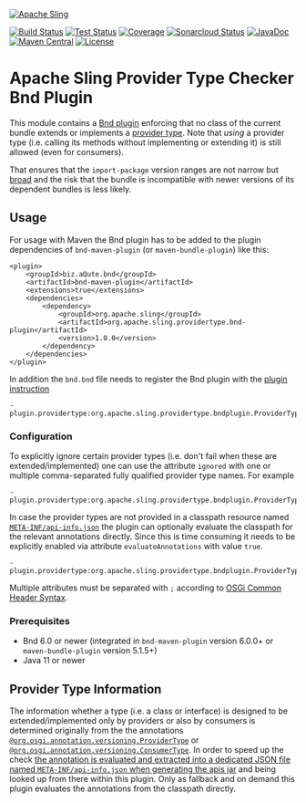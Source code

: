 [![Apache Sling](https://sling.apache.org/res/logos/sling.png)](https://sling.apache.org)

[![Build Status](https://ci-builds.apache.org/job/Sling/job/modules/job/sling-org-apache-sling-providertype-bnd-plugin/job/master/badge/icon)](https://ci-builds.apache.org/job/Sling/job/modules/job/sling-org-apache-sling-providertype-bnd-plugin/job/master/)
[![Test Status](https://img.shields.io/jenkins/tests.svg?jobUrl=https://ci-builds.apache.org/job/Sling/job/modules/job/sling-org-apache-sling-providertype-bnd-plugin/job/master/)](https://ci-builds.apache.org/job/Sling/job/modules/job/sling-org-apache-sling-providertype-bnd-plugin/job/master/test/?width=800&height=600)
[![Coverage](https://sonarcloud.io/api/project_badges/measure?project=apache_sling-org-apache-sling-providertype-bnd-plugin&metric=coverage)](https://sonarcloud.io/dashboard?id=apache_sling-org-apache-sling-providertype-bnd-plugin)
[![Sonarcloud Status](https://sonarcloud.io/api/project_badges/measure?project=apache_sling-org-apache-sling-providertype-bnd-plugin&metric=alert_status)](https://sonarcloud.io/dashboard?id=apache_sling-org-apache-sling-providertype-bnd-plugin)
[![JavaDoc](https://www.javadoc.io/badge/org.apache.sling/org.apache.sling.providertype.bnd-plugin.svg)](https://www.javadoc.io/doc/org.apache.sling/org.apache.sling.providertype.bnd-plugin)
[![Maven Central](https://maven-badges.herokuapp.com/maven-central/org.apache.sling/sling-org-apache-sling-providertype-bnd-plugin/badge.svg)](https://search.maven.org/#search%7Cga%7C1%7Cg%3A%22org.apache.sling%22%20a%3A%22sling-org-apache-sling-providertype-bnd-plugin%22)
[![License](https://img.shields.io/badge/License-Apache%202.0-blue.svg)](https://www.apache.org/licenses/LICENSE-2.0)

# Apache Sling Provider Type Checker Bnd Plugin

This module contains a [Bnd plugin][bnd-plugins] enforcing that no class of the current bundle extends or implements a [provider type][provider-type]. Note that *using* a provider type (i.e. calling its methods without implementing or extending it) is still allowed (even for consumers).

That ensures that the `import-package` version ranges are not narrow but [broad][semantic-versioning] and the risk that the bundle is incompatible with newer versions of its dependent bundles is less likely.

## Usage

For usage with Maven the Bnd plugin has to be added to the plugin dependencies of `bnd-maven-plugin` (or `maven-bundle-plugin`) like this:

```
<plugin>
    <groupId>biz.aQute.bnd</groupId>
    <artifactId>bnd-maven-plugin</artifactId>
    <extensions>true</extensions>
    <dependencies>
        <dependency>
            <groupId>org.apache.sling</groupId>
            <artifactId>org.apache.sling.providertype.bnd-plugin</artifactId>
            <version>1.0.0</version>
        </dependency>
    </dependencies>
</plugin>
```

In addition the `bnd.bnd` file needs to register the Bnd plugin with the [plugin instruction](https://bnd.bndtools.org/instructions/plugin.html)

```
-plugin.providertype:org.apache.sling.providertype.bndplugin.ProviderTypeScanner
```

### Configuration

To explicitly ignore certain provider types (i.e. don't fail when these are extended/implemented) one can use the attribute `ignored` with one or multiple comma-separated fully qualified provider type names. For example

```
-plugin.providertype:org.apache.sling.providertype.bndplugin.ProviderTypeScanner;ignored=org.apache.jackrabbit.api.security.user.User
```

In case the provider types are not provided in a classpath resource named [`META-INF/api-info.json`][api-info.json] the plugin can optionally evaluate the classpath for the relevant annotations directly. Since this is time consuming it needs to be explicitly enabled via attribute `evaluateAnnotations` with value `true`.

```
-plugin.providertype:org.apache.sling.providertype.bndplugin.ProviderTypeScanner;evaluateAnnotations=true
```

Multiple attributes must be separated with `;` according to [OSGi Common Header Syntax][common-header].

### Prerequisites

* Bnd 6.0 or newer (integrated in `bnd-maven-plugin` version 6.0.0+ or `maven-bundle-plugin` version 5.1.5+)
* Java 11 or newer

## Provider Type Information

The information whether a type (i.e. a class or interface) is designed to be extended/implemented only by providers or also by consumers is determined originally from the the annotations [`@org.osgi.annotation.versioning.ProviderType`][provider-type] or [`@org.osgi.annotation.versioning.ConsumerType`][consumer-type].
In order to speed up the check [the annotation is evaluated and extracted into a dedicated JSON file named `META-INF/api-info.json` when generating the apis jar][api-info.json] and being looked up from there within this plugin. Only as fallback and on demand this plugin evaluates the annotations from the classpath directly.


[bnd-plugins]: https://bnd.bndtools.org/chapters/870-plugins.html
[provider-type]: https://docs.osgi.org/javadoc/osgi.annotation/8.0.0/org/osgi/annotation/versioning/ProviderType.html
[consumer-type]: https://docs.osgi.org/javadoc/osgi.annotation/8.0.0/org/osgi/annotation/versioning/ConsumerType.html
[semantic-versioning]: https://docs.osgi.org/whitepaper/semantic-versioning/060-importer-policy.html
[api-info.json]: https://issues.apache.org/jira/browse/SLING-12135
[common-header]: https://docs.osgi.org/specification/osgi.core/8.0.0/framework.module.html#framework.common.header.syntax
